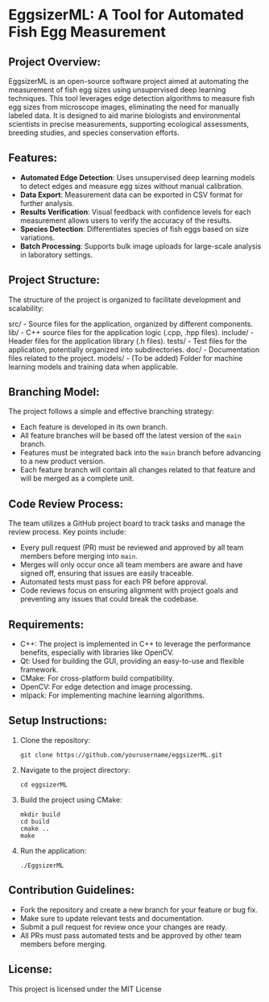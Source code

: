 # EggsizerML: A Tool for Automated Fish Egg Measurement

## Project Overview:
EggsizerML is an open-source software project aimed at automating the measurement of fish egg sizes using unsupervised deep learning techniques. This tool leverages edge detection algorithms to measure fish egg sizes from microscope images, eliminating the need for manually labeled data. It is designed to aid marine biologists and environmental scientists in precise measurements, supporting ecological assessments, breeding studies, and species conservation efforts.

## Features:
- **Automated Edge Detection**: Uses unsupervised deep learning models to detect edges and measure egg sizes without manual calibration.
- **Data Export**: Measurement data can be exported in CSV format for further analysis.
- **Results Verification**: Visual feedback with confidence levels for each measurement allows users to verify the accuracy of the results.
- **Species Detection**: Differentiates species of fish eggs based on size variations.
- **Batch Processing**: Supports bulk image uploads for large-scale analysis in laboratory settings.

## Project Structure:
The structure of the project is organized to facilitate development and scalability:

src/ - Source files for the application, organized by different components. 
lib/ - C++ source files for the application logic (.cpp, .hpp files). 
include/ - Header files for the application library (.h files). 
tests/ - Test files for the application, potentially organized into subdirectories. 
doc/ - Documentation files related to the project. 
models/ - (To be added) Folder for machine learning models and training data when applicable.

## Branching Model:
The project follows a simple and effective branching strategy:
- Each feature is developed in its own branch.
- All feature branches will be based off the latest version of the `main` branch.
- Features must be integrated back into the `main` branch before advancing to a new product version.
- Each feature branch will contain all changes related to that feature and will be merged as a complete unit.

## Code Review Process:
The team utilizes a GitHub project board to track tasks and manage the review process. Key points include:
- Every pull request (PR) must be reviewed and approved by all team members before merging into `main`.
- Merges will only occur once all team members are aware and have signed off, ensuring that issues are easily traceable.
- Automated tests must pass for each PR before approval.
- Code reviews focus on ensuring alignment with project goals and preventing any issues that could break the codebase.

## Requirements:
- C++: The project is implemented in C++ to leverage the performance benefits, especially with libraries like OpenCV.
- Qt: Used for building the GUI, providing an easy-to-use and flexible framework.
- CMake: For cross-platform build compatibility.
- OpenCV: For edge detection and image processing.
- mlpack: For implementing machine learning algorithms.

## Setup Instructions:
1. Clone the repository:
    ```
    git clone https://github.com/yourusername/eggsizerML.git
    ```
2. Navigate to the project directory:
    ```
    cd eggsizerML
    ```
3. Build the project using CMake:
    ```
    mkdir build
    cd build
    cmake ..
    make
    ```
4. Run the application:
    ```
    ./EggsizerML
    ```

## Contribution Guidelines:
- Fork the repository and create a new branch for your feature or bug fix.
- Make sure to update relevant tests and documentation.
- Submit a pull request for review once your changes are ready.
- All PRs must pass automated tests and be approved by other team members before merging.

## License:
This project is licensed under the MIT License

